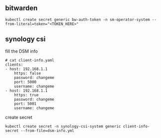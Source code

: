 ## bitwarden
```
kubectl create secret generic bw-auth-token -n sm-operator-system --from-literal=token="<TOKEN_HERE>"
```

## synology csi

fill the DSM info
```
# cat client-info.yaml
clients:
- host: 192.168.1.1
    https: false
    password: changeme
    port: 5000
    username: changeme
- host: 192.168.1.1
    https: true
    password: changeme
    port: 5001
    username: changeme
```
create secret
```
kubectl create secret -n synology-csi-system generic client-info-secret --from-file=dsm-info.yml
```
